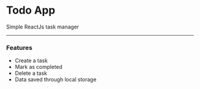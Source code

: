 # Todo App
Simple ReactJs task manager 

---

### Features

- Create a task
- Mark as completed
- Delete a task
- Data saved through local storage 
